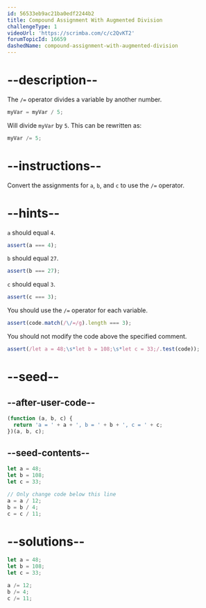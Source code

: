 ```yaml
---
id: 56533eb9ac21ba0edf2244b2
title: Compound Assignment With Augmented Division
challengeType: 1
videoUrl: 'https://scrimba.com/c/c2QvKT2'
forumTopicId: 16659
dashedName: compound-assignment-with-augmented-division
---
```


# --description--

The `/=` operator divides a variable by another number.

```js
myVar = myVar / 5;
```

Will divide `myVar` by `5`. This can be rewritten as:

```js
myVar /= 5;
```

# --instructions--

Convert the assignments for `a`, `b`, and `c` to use the `/=` operator.

# --hints--

`a` should equal `4`.

```js
assert(a === 4);
```

`b` should equal `27`.

```js
assert(b === 27);
```

`c` should equal `3`.

```js
assert(c === 3);
```

You should use the `/=` operator for each variable.

```js
assert(code.match(/\/=/g).length === 3);
```

You should not modify the code above the specified comment.

```js
assert(/let a = 48;\s*let b = 108;\s*let c = 33;/.test(code));
```

# --seed--

## --after-user-code--

```js
(function (a, b, c) {
  return 'a = ' + a + ', b = ' + b + ', c = ' + c;
})(a, b, c);
```

## --seed-contents--

```js
let a = 48;
let b = 108;
let c = 33;

// Only change code below this line
a = a / 12;
b = b / 4;
c = c / 11;
```

# --solutions--

```js
let a = 48;
let b = 108;
let c = 33;

a /= 12;
b /= 4;
c /= 11;
```
